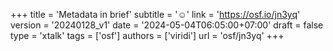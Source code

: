 +++
title = 'Metadata in brief'
subtitle = '☺'
link = 'https://osf.io/jn3yq'
version = '20240128_v1'
date = '2024-05-04T06:05:00+07:00'
draft = false
type = 'xtalk'
tags = ['osf']
authors = ['viridi']
url = 'osf/jn3yq'
+++
<!--more-->
